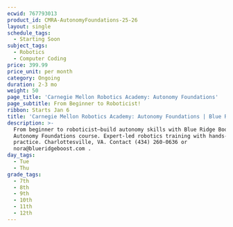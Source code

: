 ```yaml
---
ecwid: 767793013
product_id: CMRA-AutonomyFoundations-25-26
layout: single
schedule_tags:
  - Starting Soon
subject_tags:
  - Robotics
  - Computer Coding
price: 399.99
price_unit: per month
category: Ongoing
duration: 2-3 mo
weight: 50
page_title: 'Carnegie Mellon Robotics Academy: Autonomy Foundations'
page_subtitle: From Beginner to Roboticist!
ribbon: Starts Jan 6
title: 'Carnegie Mellon Robotics Academy: Autonomy Foundations | Blue Ridge Boost'
description: >-
  From beginner to roboticist—build autonomy skills with Blue Ridge Boost’s CMRA
  Autonomy Foundations course. Expert-led robotics training with hands-on
  practice. Charlottesville, VA. Contact (434) 260-0636 or
  nora@blueridgeboost.com .
day_tags:
  - Tue
  - Thu
grade_tags:
  - 7th
  - 8th
  - 9th
  - 10th
  - 11th
  - 12th
---
```


